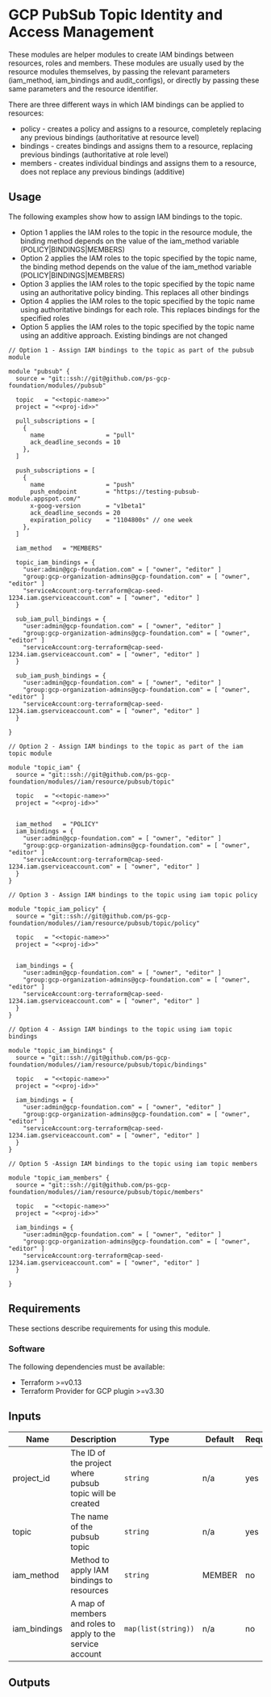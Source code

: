 # GCP PubSub Topic Identity and Access Management

These modules are helper modules to create IAM bindings between resources, roles and members. These modules are usually used by the resource modules themselves, by passing the relevant parameters (iam_method, iam_bindings and audit_configs), or directly by passing these same parameters and the resource identifier. 

There are three different ways in which IAM bindings can be applied to resources:
* policy  - creates a policy and assigns to a resource, completely replacing any previous bindings (authoritative at resource level)
* bindings - creates bindings and assigns them to a resource, replacing previous bindings (authoritative at role level)
* members  - creates individual bindings and assigns them to a resource, does not replace any previous bindings (additive)
## Usage

The following examples show how to assign IAM bindings to the topic.
* Option 1 applies the IAM roles to the topic in the resource module, the binding method depends on the value of the iam_method variable (POLICY|BINDINGS|MEMBERS)
* Option 2 applies the IAM roles to the topic specified by the topic name, the binding method depends on the value of the iam_method variable (POLICY|BINDINGS|MEMBERS)
* Option 3 applies the IAM roles to the topic specified by the topic name using an authoritative policy binding. This replaces all other bindings
* Option 4 applies the IAM roles to the topic specified by the topic name using authoritative bindings for each role. This replaces bindings for the specified roles
* Option 5 applies the IAM roles to the topic specified by the topic name using an additive approach. Existing bindings are not changed  


```hcl
// Option 1 - Assign IAM bindings to the topic as part of the pubsub module

module "pubsub" {
  source = "git::ssh://git@github.com/ps-gcp-foundation/modules//pubsub"

  topic   = "<<topic-name>>"
  project = "<<proj-id>>"

  pull_subscriptions = [
    {
      name                 = "pull"
      ack_deadline_seconds = 10
    },
  ]

  push_subscriptions = [
    {
      name                 = "push"
      push_endpoint        = "https://testing-pubsub-module.appspot.com/"
      x-goog-version       = "v1beta1"
      ack_deadline_seconds = 20
      expiration_policy    = "1104800s" // one week
    },
  ]

  iam_method   = "MEMBERS"

  topic_iam_bindings = {
    "user:admin@gcp-foundation.com" = [ "owner", "editor" ]
    "group:gcp-organization-admins@gcp-foundation.com" = [ "owner", "editor" ]
    "serviceAccount:org-terraform@cap-seed-1234.iam.gserviceaccount.com" = [ "owner", "editor" ]
  }

  sub_iam_pull_bindings = {
    "user:admin@gcp-foundation.com" = [ "owner", "editor" ]
    "group:gcp-organization-admins@gcp-foundation.com" = [ "owner", "editor" ]
    "serviceAccount:org-terraform@cap-seed-1234.iam.gserviceaccount.com" = [ "owner", "editor" ]
  }

  sub_iam_push_bindings = {
    "user:admin@gcp-foundation.com" = [ "owner", "editor" ]
    "group:gcp-organization-admins@gcp-foundation.com" = [ "owner", "editor" ]
    "serviceAccount:org-terraform@cap-seed-1234.iam.gserviceaccount.com" = [ "owner", "editor" ]
  }
  
}

// Option 2 - Assign IAM bindings to the topic as part of the iam topic module

module "topic_iam" {
  source = "git::ssh://git@github.com/ps-gcp-foundation/modules//iam/resource/pubsub/topic"

  topic   = "<<topic-name>>"
  project = "<<proj-id>>"


  iam_method   = "POLICY"
  iam_bindings = {
    "user:admin@gcp-foundation.com" = [ "owner", "editor" ]
    "group:gcp-organization-admins@gcp-foundation.com" = [ "owner", "editor" ]
    "serviceAccount:org-terraform@cap-seed-1234.iam.gserviceaccount.com" = [ "owner", "editor" ]
  }
}

// Option 3 - Assign IAM bindings to the topic using iam topic policy

module "topic_iam_policy" {
  source = "git::ssh://git@github.com/ps-gcp-foundation/modules//iam/resource/pubsub/topic/policy"

  topic   = "<<topic-name>>"
  project = "<<proj-id>>"


  iam_bindings = {
    "user:admin@gcp-foundation.com" = [ "owner", "editor" ]
    "group:gcp-organization-admins@gcp-foundation.com" = [ "owner", "editor" ]
    "serviceAccount:org-terraform@cap-seed-1234.iam.gserviceaccount.com" = [ "owner", "editor" ]
  }
}

// Option 4 - Assign IAM bindings to the topic using iam topic bindings

module "topic_iam_bindings" {
  source = "git::ssh://git@github.com/ps-gcp-foundation/modules//iam/resource/pubsub/topic/bindings"

  topic   = "<<topic-name>>"
  project = "<<proj-id>>"

  iam_bindings = {
    "user:admin@gcp-foundation.com" = [ "owner", "editor" ]
    "group:gcp-organization-admins@gcp-foundation.com" = [ "owner", "editor" ]
    "serviceAccount:org-terraform@cap-seed-1234.iam.gserviceaccount.com" = [ "owner", "editor" ]
  }
}

// Option 5 -Assign IAM bindings to the topic using iam topic members

module "topic_iam_members" {
  source = "git::ssh://git@github.com/ps-gcp-foundation/modules//iam/resource/pubsub/topic/members"

  topic   = "<<topic-name>>"
  project = "<<proj-id>>"

  iam_bindings = {
    "user:admin@gcp-foundation.com" = [ "owner", "editor" ]
    "group:gcp-organization-admins@gcp-foundation.com" = [ "owner", "editor" ]
    "serviceAccount:org-terraform@cap-seed-1234.iam.gserviceaccount.com" = [ "owner", "editor" ]
  }

}
```
## Requirements

These sections describe requirements for using this module.

### Software

The following dependencies must be available:

- Terraform >=v0.13
- Terraform Provider for GCP plugin >=v3.30

## Inputs

| Name          | Description                                                        | Type                 | Default | Required |
|---------------|--------------------------------------------------------------------|----------------------|---------|----------|
| project_id    | The ID of the project where pubsub topic will be created           | `string`             | n/a     | yes       |
| topic         | The name of the pubsub topic                                       | `string`             | n/a     | yes      |
| iam_method    | Method to apply IAM bindings to resources                          | `string`             | MEMBER  | no       |
| iam_bindings  | A map of members and roles to apply to the service account         | `map(list(string))`  | n/a     | no       |

## Outputs

